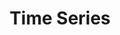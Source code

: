 ---
title: Time Series
layout: collection
permalink: /time_series/
collection: time_series
entries_layout: grid
classes: wide
---
